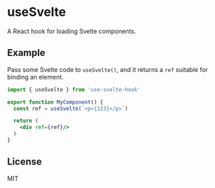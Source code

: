 # useSvelte

A React hook for loading Svelte components.

## Example

Pass some Svelte code to `useSvelte()`, and it returns a `ref` suitable for binding an element.

```jsx
import { useSvelte } from 'use-svelte-hook'

export function MyComponent() {
  const ref = useSvelte(`<p>{123}</p>`)

  return (
    <div ref={ref}/>
  )
}
```

## License

MIT
